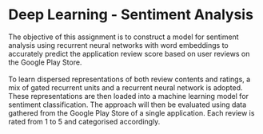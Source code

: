 # Deep Learning - Sentiment Analysis

The objective of this assignment is to construct a model for sentiment analysis using recurrent neural networks with word embeddings to accurately predict the application review score based on user reviews on the Google Play Store.<br><br>
To learn dispersed representations of both review contents and ratings, a mix of gated recurrent units and a recurrent neural network is adopted. These representations are then loaded into a machine learning model for sentiment classification. The approach will then be evaluated using data gathered from the Google Play Store of a single application. Each review is rated from 1 to 5 and categorised accordingly.
